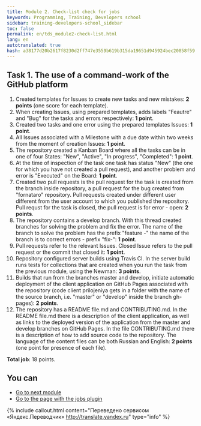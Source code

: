 ```yaml
---
title: Module 2. Check-list check for jobs
keywords: Programming, Training, Developers school
sidebar: training-developers-school_sidebar
toc: false
permalink: en/tds_module2-check-list.html
lang: en
autotranslated: true
hash: a38177d20b2617f8230d2ff747e3559b619b315da19651d945924bec20858f59
---
```


## Task 1. The use of a command-work of the GitHub platform

1. Created templates for Issues to create new tasks and new mistakes: **2 points** (one score for each template).
2. When creating Issues, using prepared templates, adds labels "Feautre" and "Bug" for the tasks and errors respectively: **1 point**.
3. Created two tasks and one error using the prepared templates Issues: **1 point**.
4. All Issues associated with a Milestone with a due date within two weeks from the moment of creation Issues: **1 point**.
5. The repository created a Kanban Board where all the tasks can be in one of four States: "New", "Active", "In progress", "Completed": **1 point**.
6. At the time of inspection of the task one task has status "New" (the one for which you have not created a pull request), and another problem and error is "Executed" on the Board: **1 point**.
7. Created two pull requests is the pull request for the task is created from the branch inside repository, a pull request for the bug created from "fornataro" repository. Pull requests created under different user different from the user account to which you published the repository. Pull requst for the task is closed, the pull request is for error - open: **2 points**.
8. The repository contains a develop branch. With this thread created branches for solving the problem and fix the error. The name of the branch to solve the problem has the prefix "feature -" the name of the branch is to correct errors - prefix "fix-": **1 point**.
9. Pull requests refer to the relevant Issues. Closed Issue refers to the pull request or the commit that closed it: **1 point**.
10. Repository configured server builds using Travis CI. In the server build runs tests for collections that are created when you run the task from the previous module, using the Newman: **3 points**.
11. Builds that run from the branches master and develop, initiate automatic deployment of the client application on GitHub Pages associated with the repository (code client prilojeniya gets in a folder with the name of the source branch, i.e. "master" or "develop" inside the branch gh-pages): **2 points**.
12. The repository has a README file.md and CONTRIBUTING.md. In the README file.md there is a description of the client application, as well as links to the deployed version of the application from the master and develop branches on GitHub Pages. In the file CONTRIBUTING.md there is a description of how to add source code to the repository. The language of the content files can be both Russian and English: **2 points** (one point for presence of each file).

**Total job**: 18 points.

## You can

* [Go to next module](tds_module3-about.html)
* [Go to the page with the jobs plugin](tds_module2-tasks.html)



{% include callout.html content="Переведено сервисом «Яндекс.Переводчик» <http://translate.yandex.ru>" type="info" %}